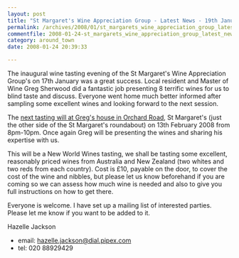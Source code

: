 ```yaml
---
layout: post
title: "St Margaret's Wine Appreciation Group - Latest News - 19th January 2008"
permalink: /archives/2008/01/st_margarets_wine_appreciation_group_latest_news_1.html
commentfile: 2008-01-24-st_margarets_wine_appreciation_group_latest_news_1
category: around_town
date: 2008-01-24 20:39:33

---
```


The inaugural wine tasting evening of the St Margaret's Wine Appreciation Group's on 17th January was a great success. Local resident and Master of Wine Greg Sherwood did a fantastic job presenting 8 terrific wines for us to blind taste and discuss. Everyone went home much better informed after sampling some excellent wines and looking forward to the next session.

The [next tasting will at Greg's house in Orchard Road](https://stmargarets.london/event/meeting/200705141776), St Margaret's (just the other side of the St Margaret's roundabout) on 13th February 2008 from 8pm-10pm. Once again Greg will be presenting the wines and sharing his expertise with us.

This will be a New World Wines tasting, we shall be tasting some excellent, reasonably priced wines from Australia and New Zealand (two whites and two reds from each country). Cost is £10, payable on the door, to cover the cost of the wine and nibbles, but please let us know beforehand if you are coming so we can assess how much wine is needed and also to give you full instructions on how to get there.

Everyone is welcome. I have set up a mailing list of interested parties. Please let me know if you want to be added to it.

Hazelle Jackson

-   email: <hazelle.jackson@dial.pipex.com>
-   tel: 020 88929429
